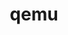 ---
title: "qemu"
layout: cache
categories: [package, develop]
meta: {"compilers": ["apple-clang@=16.0.0"], "num_specs": 10, "num_specs_by_stack": {"developer-tools-darwin": 9, "root": 10}, "oss": ["sequoia"], "platforms": ["darwin"], "stacks": ["developer-tools-darwin", "root"], "targets": ["aarch64"], "versions": ["9.1.0"]}
spec_details: [{"compiler": "apple-clang@=16.0.0", "hash": "7v7xpuy3ovzrt3wktcbxl4rljlsba4cu", "os": "sequoia", "platform": "darwin", "size": "-", "stacks": ["developer-tools-darwin", "root"], "target": "aarch64", "variants": ["build_system=autotools"], "versions": ["9.1.0"]}, {"compiler": "apple-clang@=16.0.0", "hash": "by2u57unzopt65k4vf3bztibzhgbtixf", "os": "sequoia", "platform": "darwin", "size": "-", "stacks": ["developer-tools-darwin", "root"], "target": "aarch64", "variants": ["build_system=autotools"], "versions": ["9.1.0"]}, {"compiler": "apple-clang@=16.0.0", "hash": "cyixn4i74mpjdd4ihmldkgrg6t2cinmf", "os": "sequoia", "platform": "darwin", "size": "-", "stacks": ["developer-tools-darwin", "root"], "target": "aarch64", "variants": ["build_system=autotools"], "versions": ["9.1.0"]}, {"compiler": "apple-clang@=16.0.0", "hash": "g2pkiponvzagri2l7yrrrlbqjxqi2acf", "os": "sequoia", "platform": "darwin", "size": "-", "stacks": ["developer-tools-darwin", "root"], "target": "aarch64", "variants": ["build_system=autotools"], "versions": ["9.1.0"]}, {"compiler": "apple-clang@=16.0.0", "hash": "jrfclcvoytld3v4lokbkteaoux66z6vr", "os": "sequoia", "platform": "darwin", "size": "-", "stacks": ["developer-tools-darwin", "root"], "target": "aarch64", "variants": ["build_system=autotools"], "versions": ["9.1.0"]}, {"compiler": "apple-clang@=16.0.0", "hash": "nnmzpuxramc4y6qwwruq5jagcxrhky24", "os": "sequoia", "platform": "darwin", "size": "-", "stacks": ["root"], "target": "aarch64", "variants": ["build_system=autotools"], "versions": ["9.1.0"]}, {"compiler": "apple-clang@=16.0.0", "hash": "ocm6wmmzbfeuo2kypdtsfp33fjmzkik5", "os": "sequoia", "platform": "darwin", "size": "-", "stacks": ["developer-tools-darwin", "root"], "target": "aarch64", "variants": ["build_system=autotools"], "versions": ["9.1.0"]}, {"compiler": "apple-clang@=16.0.0", "hash": "pwtvdarzbotyrfttl23gfkylli6c75g5", "os": "sequoia", "platform": "darwin", "size": "-", "stacks": ["developer-tools-darwin", "root"], "target": "aarch64", "variants": ["build_system=autotools"], "versions": ["9.1.0"]}, {"compiler": "apple-clang@=16.0.0", "hash": "tpywflyzeosx54j3gsq33thinvaeygot", "os": "sequoia", "platform": "darwin", "size": "-", "stacks": ["developer-tools-darwin", "root"], "target": "aarch64", "variants": ["build_system=autotools"], "versions": ["9.1.0"]}, {"compiler": "apple-clang@=16.0.0", "hash": "yfd3dxnwnknhsdlsuqqwodinxupg6ubf", "os": "sequoia", "platform": "darwin", "size": "-", "stacks": ["developer-tools-darwin", "root"], "target": "aarch64", "variants": ["build_system=autotools"], "versions": ["9.1.0"]}]
---